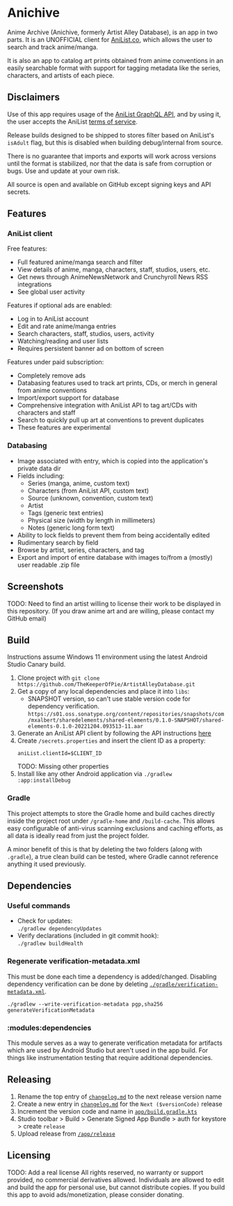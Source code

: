 # Anichive

Anime Archive (Anichive, formerly Artist Alley Database), is an app in two parts. It is an
UNOFFICIAL client for [AniList.co](https://anilist.co), which allows the user to search and track
anime/manga.

It is also an app to catalog art prints obtained from anime conventions in an easily searchable
format with support for tagging metadata like the series, characters, and artists of each piece.

## Disclaimers

Use of this app requires usage of the
[AniList GraphQL API](https://anilist.gitbook.io/anilist-apiv2-docs/), and by using it, the user
accepts the AniList [terms of service](https://anilist.co/terms).

Release builds designed to be shipped to stores filter based on AniList's `isAdult` flag, but this
is disabled when building debug/internal from source.

There is no guarantee that imports and exports will work across versions until the format is
stabilized, nor that the data is safe from corruption or bugs. Use and update at your own risk.

All source is open and available on GitHub except signing keys and API secrets.

## Features

### AniList client
Free features:
- Full featured anime/manga search and filter
- View details of anime, manga, characters, staff, studios, users, etc.
- Get news through AnimeNewsNetwork and Crunchyroll News RSS integrations
- See global user activity

Features if optional ads are enabled:
- Log in to AniList account
- Edit and rate anime/manga entries
- Search characters, staff, studios, users, activity
- Watching/reading and user lists
- Requires persistent banner ad on bottom of screen

Features under paid subscription:
- Completely remove ads
- Databasing features used to track art prints, CDs, or merch in general from anime conventions
- Import/export support for database
- Comprehensive integration with AniList API to tag art/CDs with characters and staff
- Search to quickly pull up art at conventions to prevent duplicates
- These features are experimental

### Databasing
- Image associated with entry, which is copied into the application's private data dir
- Fields including:
  - Series (manga, anime, custom text)
  - Characters (from AniList API, custom text)
  - Source (unknown, convention, custom text)
  - Artist
  - Tags (generic text entries)
  - Physical size (width by length in millimeters)
  - Notes (generic long form text)
- Ability to lock fields to prevent them from being accidentally edited
- Rudimentary search by field
- Browse by artist, series, characters, and tag
- Export and import of entire database with images to/from a (mostly) user readable .zip file

## Screenshots

TODO: Need to find an artist willing to license their work to be displayed in this repository.
(If you draw anime art and are willing, please contact my GitHub email)

## Build

Instructions assume Windows 11 environment using the latest Android Studio Canary build.

1. Clone project with `git clone https://github.com/TheKeeperOfPie/ArtistAlleyDatabase.git`
2. Get a copy of any local dependencies and place it into `libs`:
   - SNAPSHOT version, so can't use stable version code for dependency verification.  
   ```https://s01.oss.sonatype.org/content/repositories/snapshots/com/mxalbert/sharedelements/shared-elements/0.1.0-SNAPSHOT/shared-elements-0.1.0-20221204.093513-11.aar```
3. Generate an AniList API client by following the API instructions [here](https://anilist.gitbook.io/anilist-apiv2-docs/overview/oauth/getting-started#using-oauth)
4. Create `/secrets.properties` and insert the client ID as a property:
    ```
    aniList.clientId=$CLIENT_ID
    ```
   TODO: Missing other properties
5. Install like any other Android application via `./gradlew :app:installDebug`

### Gradle

This project attempts to store the Gradle home and build caches directly inside the project root
under `/gradle-home` and `/build-cache`. This allows easy configurable of anti-virus scanning
exclusions and caching efforts, as all data is ideally read from just the project folder.

A minor benefit of this is that by deleting the two folders (along with `.gradle`), a true clean
build can be tested, where Gradle cannot reference anything it used previously.

## Dependencies

### Useful commands

- Check for updates:  
  `./gradlew dependencyUpdates`
- Verify declarations (included in git commit hook):  
  `./gradlew buildHealth`

### Regenerate verification-metadata.xml

This must be done each time a dependency is added/changed. Disabling dependency verification can be
done by deleting [`./gradle/verification-metadata.xml`](gradle/verification-metadata.xml).

[//]: # (TODO: Full clean build is starting to get annoying, need better way to regenerate metadata)

`./gradlew --write-verification-metadata pgp,sha256 generateVerificationMetadata`

### :modules:dependencies

This module serves as a way to generate verification metadata for artifacts which are used by
Android Studio but aren't used in the app build. For things like instrumentation testing that
require additional dependencies.

## Releasing
1. Rename the top entry of [`changelog.md`](changelog.md) to the next release version name
2. Create a new entry in [`changelog.md`](changelog.md) for the `Next ($versionCode)` release
3. Increment the version code and name in [`app/build.gradle.kts`](app/build.gradle.kts)
4. Studio toolbar > Build > Generate Signed App Bundle > auth for keystore > create `release`
5. Upload release from [`/app/release`](app/release)

## Licensing

TODO: Add a real license
All rights reserved, no warranty or support provided, no commercial derivatives allowed. Individuals
are allowed to edit and build the app for personal use, but cannot distribute copies. If you build
this app to avoid ads/monetization, please consider donating. 
